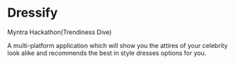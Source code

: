 # Dressify
Myntra Hackathon(Trendiness Dive)

A multi-platform application which will show you the attires of your celebrity look alike and recommends the best in style dresses options for you.
